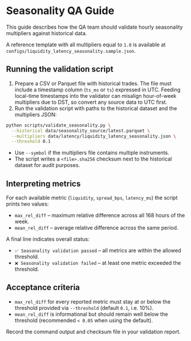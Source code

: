 # Seasonality QA Guide

This guide describes how the QA team should validate hourly seasonality multipliers against historical data.

A reference template with all multipliers equal to `1.0` is available at `configs/liquidity_latency_seasonality.sample.json`.

## Running the validation script

1. Prepare a CSV or Parquet file with historical trades. The file must include a timestamp column (`ts_ms` or `ts`) expressed in UTC. Feeding local-time timestamps into the validator can misalign hour-of-week multipliers due to DST, so convert any source data to UTC first.
2. Run the validation script with paths to the historical dataset and the multipliers JSON:

```bash
python scripts/validate_seasonality.py \
  --historical data/seasonality_source/latest.parquet \
  --multipliers data/latency/liquidity_latency_seasonality.json \
  --threshold 0.1
```

- Use `--symbol` if the multipliers file contains multiple instruments.
- The script writes a `<file>.sha256` checksum next to the historical dataset for audit purposes.

## Interpreting metrics

For each available metric (`liquidity`, `spread_bps`, `latency_ms`) the script prints two values:

- `max_rel_diff` – maximum relative difference across all 168 hours of the week.
- `mean_rel_diff` – average relative difference across the same period.

A final line indicates overall status:

- `✅ Seasonality validation passed` – all metrics are within the allowed threshold.
- `❌ Seasonality validation failed` – at least one metric exceeded the threshold.

## Acceptance criteria

- `max_rel_diff` for every reported metric must stay at or below the threshold provided via `--threshold` (default `0.1`, i.e. 10%).
- `mean_rel_diff` is informational but should remain well below the threshold (recommended `< 0.05` when using the default).

Record the command output and checksum file in your validation report.
